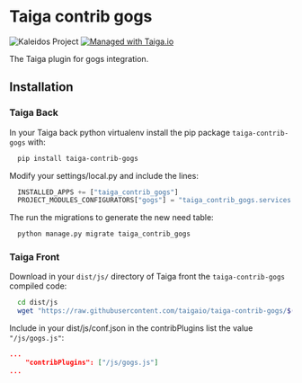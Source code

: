 Taiga contrib gogs
==================

![Kaleidos Project](http://kaleidos.net/static/img/badge.png "Kaleidos Project")
[![Managed with Taiga.io](https://taiga.io/media/support/attachments/article-22/banner-gh.png)](https://taiga.io "Managed with Taiga.io")



The Taiga plugin for gogs integration.

Installation
------------

### Taiga Back

In your Taiga back python virtualenv install the pip package `taiga-contrib-gogs` with:

```bash
  pip install taiga-contrib-gogs
```

Modify your settings/local.py and include the lines:

```python
  INSTALLED_APPS += ["taiga_contrib_gogs"]
  PROJECT_MODULES_CONFIGURATORS["gogs"] = "taiga_contrib_gogs.services.get_or_generate_config"
```

The run the migrations to generate the new need table:

```bash
  python manage.py migrate taiga_contrib_gogs
```

### Taiga Front

Download in your `dist/js/` directory of Taiga front the `taiga-contrib-gogs` compiled code:

```bash
  cd dist/js
  wget "https://raw.githubusercontent.com/taigaio/taiga-contrib-gogs/$(pip show taiga-contrib-gogs | awk '/^Version: /{print $2}')/front/dist/gogs.js"
```

Include in your dist/js/conf.json in the contribPlugins list the value `"/js/gogs.js"`:

```json
...
    "contribPlugins": ["/js/gogs.js"]
...
```
